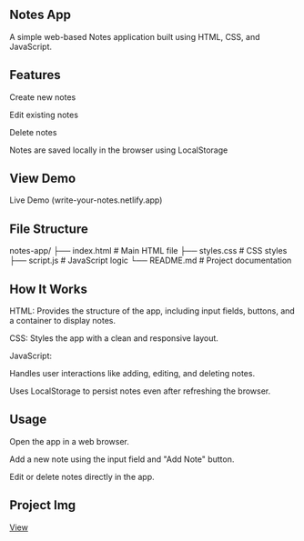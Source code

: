 ## Notes App

A simple web-based Notes application built using HTML, CSS, and JavaScript.

## Features

Create new notes

Edit existing notes

Delete notes

Notes are saved locally in the browser using LocalStorage

## View Demo

Live Demo (write-your-notes.netlify.app)

## File Structure

notes-app/
├── index.html     # Main HTML file
├── styles.css     # CSS styles
├── script.js      # JavaScript logic
└── README.md      # Project documentation

## How It Works

HTML: Provides the structure of the app, including input fields, buttons, and a container to display notes.

CSS: Styles the app with a clean and responsive layout.

JavaScript:

Handles user interactions like adding, editing, and deleting notes.

Uses LocalStorage to persist notes even after refreshing the browser.

## Usage

Open the app in a web browser.

Add a new note using the input field and "Add Note" button.

Edit or delete notes directly in the app.

## Project Img

[View](./img/Screenshot%202025-02-09%20094905.png)